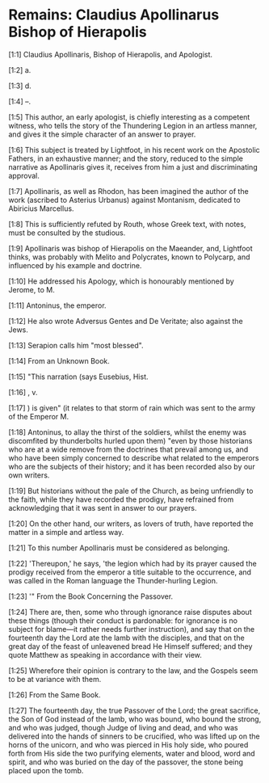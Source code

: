 # Remains: Claudius Apollinarus Bishop of Hierapolis

[1:1] Claudius Apollinaris, Bishop of Hierapolis, and Apologist.

[1:2] a.

[1:3] d.

[1:4] –.

[1:5] This author, an early apologist, is chiefly interesting as a competent witness, who tells the story of the Thundering Legion in an artless manner, and gives it the simple character of an answer to prayer.

[1:6] This subject is treated by Lightfoot, in his recent work on the Apostolic Fathers, in an exhaustive manner; and the story, reduced to the simple narrative as Apollinaris gives it, receives from him a just and discriminating approval.

[1:7] Apollinaris, as well as Rhodon, has been imagined the author of the work (ascribed to Asterius Urbanus) against Montanism, dedicated to Abiricius Marcellus.

[1:8] This is sufficiently refuted by Routh, whose Greek text, with notes, must be consulted by the studious.

[1:9] Apollinaris was bishop of Hierapolis on the Maeander, and, Lightfoot thinks, was probably with Melito and Polycrates, known to Polycarp, and influenced by his example and doctrine.

[1:10] He addressed his Apology, which is honourably mentioned by Jerome, to M.

[1:11] Antoninus, the emperor.

[1:12] He also wrote Adversus Gentes and De Veritate; also against the Jews.

[1:13] Serapion calls him "most blessed".

[1:14] From an Unknown Book.

[1:15] "This narration (says Eusebius, Hist.

[1:16] , v.

[1:17] ) is given" (it relates to that storm of rain which was sent to the army of the Emperor M.

[1:18] Antoninus, to allay the thirst of the soldiers, whilst the enemy was discomfited by thunderbolts hurled upon them) "even by those historians who are at a wide remove from the doctrines that prevail among us, and who have been simply concerned to describe what related to the emperors who are the subjects of their history; and it has been recorded also by our own writers.

[1:19] But historians without the pale of the Church, as being unfriendly to the faith, while they have recorded the prodigy, have refrained from acknowledging that it was sent in answer to our prayers.

[1:20] On the other hand, our writers, as lovers of truth, have reported the matter in a simple and artless way.

[1:21] To this number Apollinaris must be considered as belonging.

[1:22] 'Thereupon,' he says, 'the legion which had by its prayer caused the prodigy received from the emperor a title suitable to the occurrence, and was called in the Roman language the Thunder-hurling Legion.

[1:23] '"  From the Book Concerning the Passover.

[1:24] There are, then, some who through ignorance raise disputes about these things (though their conduct is pardonable:  for ignorance is no subject for blame—it rather needs further instruction), and say that on the fourteenth day the Lord ate the lamb with the disciples, and that on the great day of the feast of unleavened bread He Himself suffered; and they quote Matthew as speaking in accordance with their view.

[1:25] Wherefore their opinion is contrary to the law, and the Gospels seem to be at variance with them.

[1:26] From the Same Book.

[1:27] The fourteenth day, the true Passover of the Lord; the great sacrifice, the Son of God instead of the lamb, who was bound, who bound the strong, and who was judged, though Judge of living and dead, and who was delivered into the hands of sinners to be crucified, who was lifted up on the horns of the unicorn, and who was pierced in His holy side, who poured forth from His side the two purifying elements, water and blood, word and spirit, and who was buried on the day of the passover, the stone being placed upon the tomb.

